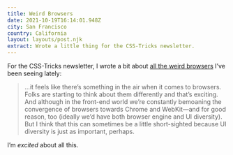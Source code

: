 ```yaml
---
title: Weird Browsers
date: 2021-10-19T16:14:01.948Z
city: San Francisco
country: California
layout: layouts/post.njk
extract: Wrote a little thing for the CSS-Tricks newsletter.
---
```


For the CSS-Tricks newsletter, I wrote a bit about [all the weird browsers](https://css-tricks.com/newsletter/273-weird-browsers/) I’ve been seeing lately:

> ...it feels like there’s something in the air when it comes to browsers. Folks are starting to think about them differently and that’s exciting. And although in the front-end world we’re constantly bemoaning the convergence of browsers towards Chrome and WebKit—and for good reason, too (ideally we’d have both browser engine and UI diversity). But I think that this can sometimes be a little short-sighted because UI diversity is just as important, perhaps.

I’m _excited_ about all this.
